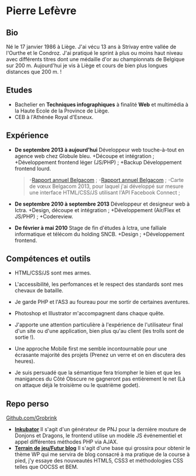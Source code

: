 Pierre Lefèvre
==============

Bio
---
Né le 17 janvier 1986 à Liège.
J'ai vécu 13 ans à Strivay entre vallée de l'Ourthe et le Condroz.
J'ai pratiqué le sprint à plus ou moins haut niveau avec différents titres dont une médaille d'or au championnats de Belgique sur 200 m.
Aujourd'hui je vis à Liège et cours de bien plus longues distances que 200 m. !

Etudes
------
- Bachelier en **Techniques infographiques** à finalité **Web** et multimédia à la Haute Ecole de la Province de Liège.
- CEB à l'Athénée Royal d'Esneux.

Expérience
----------
- **De septembre 2013 à aujourd'hui** Développeur web touche-à-tout en agence web chez Globule bleu.
	+Découpe et intégration ;
	+Développement frontend léger (JS/PHP) ;
	+Backup Développement frontend lourd.

	> -[Rapport annuel Belgacom](http://rapportannuel.belgacom.com/ "Site du rapport annuel 2013 de belgacom pour lequel j'ai entièrement découpé et intégré le site, nominé sur awwwards.com") ;
	> -[Rapport annuel Belgacom](http://www.mydimm.com/ "Site outil de réalisation de meubles sur mesures pour lequel j'ai participé à l'intégration et au développement frontend") ;
	> -Carte de vœux Belgacom 2013, pour laquel j'ai développé sur mesure une interface HTML/CSS/JS utilisant l'API Facebook Connect ;

- **De septembre 2010 à septembre 2013** Développeur et designeur web à Ictra.
	+Design, découpe et intégration ;
	+Développement (Air/Flex et JS/PHP) ;
	+Codereview.

- **De février à mai 2010** Stage de fin d'études à Ictra, une falliale informatique et télécom du holding SNCB.
	+Design ;
	+Développement frontend.

Compétences et outils
---------------------
- HTML/CSS/JS sont mes armes.
- L'accessibilité, les perfomances et le respect des standards sont mes chevaux de bataille.
- Je garde PHP et l'AS3 au foureau pour me sortir de certaines aventures.
- Photoshop et Illustrator m'accompagnent dans chaque quête.

- J'apporte une attention particulière à l'expérience de l'utilisateur final d'un site ou d'une application, bien plus qu'au client (les trolls sont de sortie !).
- Une approche Mobile first me semble incontournable pour une écrasante majorité des projets (Prenez un verre et on en discutera des heures).
- Je suis persuadé que la sémantique fera triompher le bien et que les manigances du Côté Obscure ne gagneront pas entièrement le net (Là on attaque déjà le troisième ou le quatrième godet).

Repo perso
----------
[Github.com/Grobrink](https://github.com/Grobrink/ "Peu fourni mais toujours prêt à servir !")
- **[Inkubator](https://grobrink/inkubator "Un générateur de PNJs pour D&D")** Il s'agit d'un générateur de PNJ pour la dernière mouture de Donjons et Dragons, le frontend utilise un modèle JS événementiel et appel différentes méthodes PHP via AJAX.
- **[Terrain de jeu/Futur blog](https://grobrink/wip "Une base pour mon prochain blog de sport")** Il s'agit d'une base qui grossira pour obtenir le thème WP qui me servira de blog consacré à ma pratique de la course à pied, j'y essaye des nouveautés HTML5, CSS3 et méthodologies CSS telles que OOCSS et BEM.
